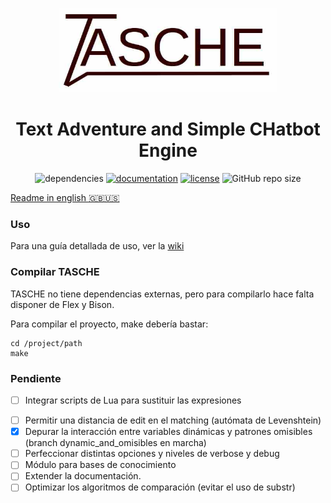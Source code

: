 <p align="center"><img src="logo.jpg" alt="logo" width="350"/></p>

<h1 align="center">Text Adventure and Simple CHatbot Engine</h1>

<p align="center">
<img alt="dependencies" src="https://img.shields.io/badge/dependencies-none-green">
<a href="https://github.com/MiguelMJ/TASCHE/wiki"><img alt="documentation" src="https://img.shields.io/badge/documentation-wiki-green"></a>
<a href="LICENSE"><img alt="license" src="https://img.shields.io/badge/license-MIT-green"></a>
<img alt="GitHub repo size" src="https://img.shields.io/github/repo-size/MiguelMJ/TASCHE">
</p>

[Readme in english :gb::us:](README.md)

### Uso
Para una guía detallada de uso, ver la [wiki](https://github.com/MiguelMJ/TASCHE/wiki)

### Compilar TASCHE
TASCHE no tiene dependencias externas, pero para compilarlo hace falta disponer de Flex y Bison.

Para compilar el proyecto, make debería bastar:

```
cd /project/path
make
```

### Pendiente

* [ ] Integrar scripts de Lua para sustituir las expresiones

- [ ] Permitir una distancia de edit en el matching (autómata de Levenshtein)
- [x] Depurar la interacción entre variables dinámicas y patrones omisibles (branch dynamic_and_omisibles en marcha)
- [ ] Perfeccionar distintas opciones y niveles de verbose y debug
- [ ] Módulo para bases de conocimiento
- [ ] Extender la documentación.
- [ ] Optimizar los algoritmos de comparación (evitar el uso de substr)
